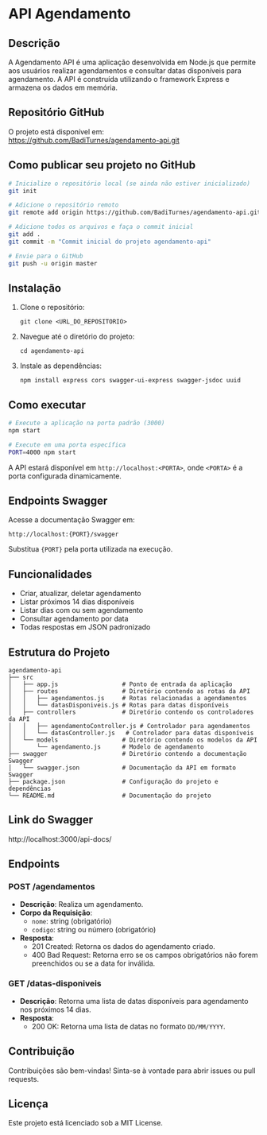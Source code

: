 # API Agendamento

## Descrição
A Agendamento API é uma aplicação desenvolvida em Node.js que permite aos usuários realizar agendamentos e consultar datas disponíveis para agendamento. A API é construída utilizando o framework Express e armazena os dados em memória.

## Repositório GitHub

O projeto está disponível em:  
https://github.com/BadiTurnes/agendamento-api.git

## Como publicar seu projeto no GitHub

```bash
# Inicialize o repositório local (se ainda não estiver inicializado)
git init

# Adicione o repositório remoto
git remote add origin https://github.com/BadiTurnes/agendamento-api.git

# Adicione todos os arquivos e faça o commit inicial
git add .
git commit -m "Commit inicial do projeto agendamento-api"

# Envie para o GitHub
git push -u origin master
```

## Instalação
1. Clone o repositório:
   ```
   git clone <URL_DO_REPOSITORIO>
   ```
2. Navegue até o diretório do projeto:
   ```
   cd agendamento-api
   ```
3. Instale as dependências:
   ```
   npm install express cors swagger-ui-express swagger-jsdoc uuid
   ```

## Como executar

```bash
# Execute a aplicação na porta padrão (3000)
npm start

# Execute em uma porta específica
PORT=4000 npm start
```
A API estará disponível em `http://localhost:<PORTA>`, onde `<PORTA>` é a porta configurada dinamicamente.

## Endpoints Swagger

Acesse a documentação Swagger em:

```
http://localhost:{PORT}/swagger
```

Substitua `{PORT}` pela porta utilizada na execução.

## Funcionalidades
- Criar, atualizar, deletar agendamento
- Listar próximos 14 dias disponíveis
- Listar dias com ou sem agendamento
- Consultar agendamento por data
- Todas respostas em JSON padronizado

## Estrutura do Projeto
```
agendamento-api
├── src
│   ├── app.js                  # Ponto de entrada da aplicação
│   ├── routes                  # Diretório contendo as rotas da API
│   │   ├── agendamentos.js     # Rotas relacionadas a agendamentos
│   │   └── datasDisponiveis.js # Rotas para datas disponíveis
│   ├── controllers             # Diretório contendo os controladores da API
│   │   ├── agendamentoController.js # Controlador para agendamentos
│   │   └── datasController.js   # Controlador para datas disponíveis
│   └── models                  # Diretório contendo os modelos da API
│       └── agendamento.js      # Modelo de agendamento
├── swagger                     # Diretório contendo a documentação Swagger
│   └── swagger.json            # Documentação da API em formato Swagger
├── package.json                # Configuração do projeto e dependências
└── README.md                   # Documentação do projeto
```

## Link do Swagger
http://localhost:3000/api-docs/

## Endpoints
### POST /agendamentos
- **Descrição**: Realiza um agendamento.
- **Corpo da Requisição**:
  - `nome`: string (obrigatório)
  - `codigo`: string ou número (obrigatório)
- **Resposta**:
  - 201 Created: Retorna os dados do agendamento criado.
  - 400 Bad Request: Retorna erro se os campos obrigatórios não forem preenchidos ou se a data for inválida.

### GET /datas-disponiveis
- **Descrição**: Retorna uma lista de datas disponíveis para agendamento nos próximos 14 dias.
- **Resposta**:
  - 200 OK: Retorna uma lista de datas no formato `DD/MM/YYYY`.

## Contribuição
Contribuições são bem-vindas! Sinta-se à vontade para abrir issues ou pull requests.

## Licença
Este projeto está licenciado sob a MIT License.